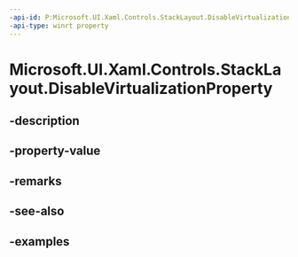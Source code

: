 ```yaml
---
-api-id: P:Microsoft.UI.Xaml.Controls.StackLayout.DisableVirtualizationProperty
-api-type: winrt property
---
```


# Microsoft.UI.Xaml.Controls.StackLayout.DisableVirtualizationProperty

<!--
public static Windows.UI.Xaml.DependencyProperty DisableVirtualizationProperty { get; }
-->


## -description

## -property-value

## -remarks

## -see-also

## -examples


